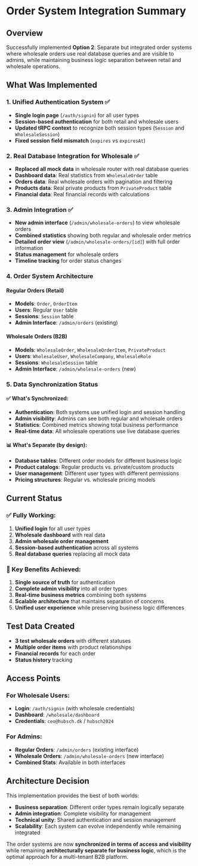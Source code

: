 # Order System Integration Summary

## Overview
Successfully implemented **Option 2**: Separate but integrated order systems where wholesale orders use real database queries and are visible to admins, while maintaining business logic separation between retail and wholesale operations.

## What Was Implemented

### 1. Unified Authentication System ✅
- **Single login page** (`/auth/signin`) for all user types
- **Session-based authentication** for both retail and wholesale users
- **Updated tRPC context** to recognize both session types (`Session` and `WholesaleSession`)
- **Fixed session field mismatch** (`expires` vs `expiresAt`)

### 2. Real Database Integration for Wholesale ✅
- **Replaced all mock data** in wholesale router with real database queries
- **Dashboard data**: Real statistics from `WholesaleOrder` table
- **Orders data**: Real wholesale orders with pagination and filtering
- **Products data**: Real private products from `PrivateProduct` table
- **Financial data**: Real financial records with calculations

### 3. Admin Integration ✅
- **New admin interface** (`/admin/wholesale-orders`) to view wholesale orders
- **Combined statistics** showing both regular and wholesale order metrics
- **Detailed order view** (`/admin/wholesale-orders/[id]`) with full order information
- **Status management** for wholesale orders
- **Timeline tracking** for order status changes

### 4. Order System Architecture

#### Regular Orders (Retail)
- **Models**: `Order`, `OrderItem`
- **Users**: Regular `User` table
- **Sessions**: `Session` table
- **Admin Interface**: `/admin/orders` (existing)

#### Wholesale Orders (B2B)
- **Models**: `WholesaleOrder`, `WholesaleOrderItem`, `PrivateProduct`
- **Users**: `WholesaleUser`, `WholesaleCompany`, `WholesaleRole`
- **Sessions**: `WholesaleSession` table
- **Admin Interface**: `/admin/wholesale-orders` (new)

### 5. Data Synchronization Status

#### ✅ What's Synchronized:
- **Authentication**: Both systems use unified login and session handling
- **Admin visibility**: Admins can see both regular and wholesale orders
- **Statistics**: Combined metrics showing total business performance
- **Real-time data**: All wholesale operations use live database queries

#### 📊 What's Separate (by design):
- **Database tables**: Different order models for different business logic
- **Product catalogs**: Regular products vs. private/custom products
- **User management**: Different user types with different permissions
- **Pricing structures**: Regular vs. wholesale pricing models

## Current Status

### ✅ Fully Working:
1. **Unified login** for all user types
2. **Wholesale dashboard** with real data
3. **Admin wholesale order management**
4. **Session-based authentication** across all systems
5. **Real database queries** replacing all mock data

### 🎯 Key Benefits Achieved:
1. **Single source of truth** for authentication
2. **Complete admin visibility** into all order types
3. **Real-time business metrics** combining both systems
4. **Scalable architecture** that maintains separation of concerns
5. **Unified user experience** while preserving business logic differences

## Test Data Created
- **3 test wholesale orders** with different statuses
- **Multiple order items** with product relationships
- **Financial records** for each order
- **Status history** tracking

## Access Points

### For Wholesale Users:
- **Login**: `/auth/signin` (with wholesale credentials)
- **Dashboard**: `/wholesale/dashboard`
- **Credentials**: `ceo@hubsch.dk` / `hubsch2024`

### For Admins:
- **Regular Orders**: `/admin/orders` (existing interface)
- **Wholesale Orders**: `/admin/wholesale-orders` (new interface)
- **Combined Stats**: Available in both interfaces

## Architecture Decision
This implementation provides the best of both worlds:
- **Business separation**: Different order types remain logically separate
- **Admin integration**: Complete visibility for management
- **Technical unity**: Shared authentication and session management
- **Scalability**: Each system can evolve independently while remaining integrated

The order systems are now **synchronized in terms of access and visibility** while remaining **architecturally separate for business logic**, which is the optimal approach for a multi-tenant B2B platform.
